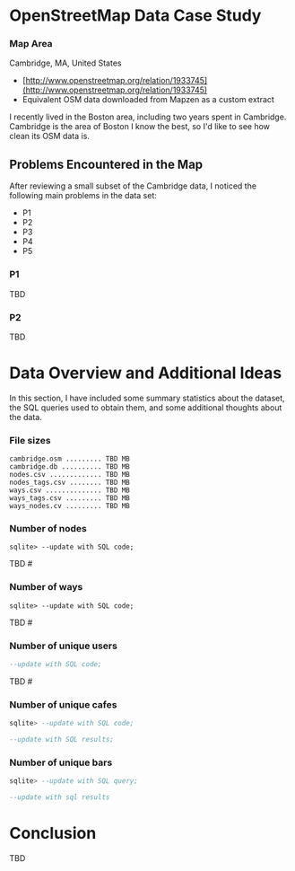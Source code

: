 # OpenStreetMap Data Case Study

### Map Area
Cambridge, MA, United States

- [http://www.openstreetmap.org/relation/1933745](http://www.openstreetmap.org/relation/1933745)
- Equivalent OSM data downloaded from Mapzen as a custom extract
 
I recently lived in the Boston area, including two years spent in Cambridge. Cambridge is the area of Boston I know the best, so I'd like to see how clean its OSM data is. 


## Problems Encountered in the Map
After reviewing a small subset of the Cambridge data, I noticed the following main problems in the data set:


- P1
- P2
- P3
- P4
- P5

### P1
TBD

### P2
TBD

# Data Overview and Additional Ideas
In this section, I have included some summary statistics about the dataset, the SQL queries used to obtain them, and some additional thoughts about the data.

### File sizes
```
cambridge.osm ......... TBD MB
cambridge.db .......... TBD MB
nodes.csv ............. TBD MB
nodes_tags.csv ........ TBD MB
ways.csv .............. TBD MB
ways_tags.csv ......... TBD MB
ways_nodes.cv ......... TBD MB  
```  

### Number of nodes
```
sqlite> --update with SQL code;
```
TBD #

### Number of ways
```
sqlite> --update with SQL code;
```
TBD #

### Number of unique users
```sql
--update with SQL code;
```
TBD #

### Number of unique cafes

```sql
sqlite> --update with SQL code;
```

```sql
--update with SQL results;
```

### Number of unique bars

```sql
sqlite> --update with SQL query;
```

```sql
--update with sql results
```

# Conclusion
TBD
